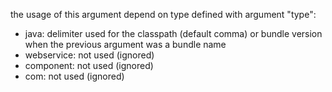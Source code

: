 the usage of this argument depend on type defined with argument "type":

- java: delimiter used for the classpath (default comma) or bundle version when the previous argument was a bundle name
- webservice: not used (ignored)
- component: not used (ignored)
- com: not used (ignored)